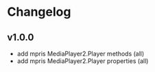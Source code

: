 # Changelog
## v1.0.0
- add mpris MediaPlayer2.Player methods (all)
- add mpris MediaPlayer2.Player properties (all)
